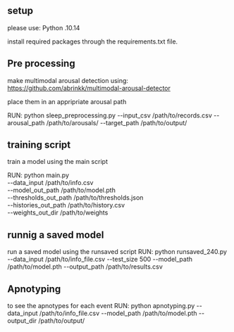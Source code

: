 
## setup

please use: Python .10.14

install required packages through the requirements.txt file.

## Pre processing

make multimodal arousal detection using:
https://github.com/abrinkk/multimodal-arousal-detector

place them in an appripriate arousal path

RUN:
python sleep_preprocessing.py --input_csv /path/to/records.csv --arousal_path /path/to/arousals/ --target_path /path/to/output/

## training script
train a model using the main script

RUN:
python main.py \
  --data_input /path/to/info.csv \
  --model_out_path /path/to/model.pth \
  --thresholds_out_path /path/to/thresholds.json \
  --histories_out_path /path/to/history.csv \
  --weights_out_dir /path/to/weights

## runnig a saved model
run a saved model using the runsaved script
RUN:
python runsaved_240.py --data_input /path/to/info_file.csv --test_size 500 --model_path /path/to/model.pth --output_path /path/to/results.csv


## Apnotyping
to see the apnotypes for each event
RUN:
python apnotyping.py --data_input /path/to/info_file.csv --model_path /path/to/model.pth --output_dir /path/to/output/
